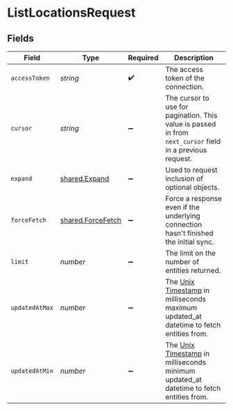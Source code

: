 # ListLocationsRequest


## Fields

| Field                                                                                                                             | Type                                                                                                                              | Required                                                                                                                          | Description                                                                                                                       |
| --------------------------------------------------------------------------------------------------------------------------------- | --------------------------------------------------------------------------------------------------------------------------------- | --------------------------------------------------------------------------------------------------------------------------------- | --------------------------------------------------------------------------------------------------------------------------------- |
| `accessToken`                                                                                                                     | *string*                                                                                                                          | :heavy_check_mark:                                                                                                                | The access token of the connection.                                                                                               |
| `cursor`                                                                                                                          | *string*                                                                                                                          | :heavy_minus_sign:                                                                                                                | The cursor to use for pagination. This value is passed in from `next_cursor` field in a previous request.                         |
| `expand`                                                                                                                          | [shared.Expand](../../models/shared/expand.md)                                                                                    | :heavy_minus_sign:                                                                                                                | Used to request inclusion of optional objects.                                                                                    |
| `forceFetch`                                                                                                                      | [shared.ForceFetch](../../models/shared/forcefetch.md)                                                                            | :heavy_minus_sign:                                                                                                                | Force a response even if the underlying connection hasn't finished the initial sync.                                              |
| `limit`                                                                                                                           | *number*                                                                                                                          | :heavy_minus_sign:                                                                                                                | The limit on the number of entities returned.                                                                                     |
| `updatedAtMax`                                                                                                                    | *number*                                                                                                                          | :heavy_minus_sign:                                                                                                                | The [Unix Timestamp](https://en.wikipedia.org/wiki/Unix_time) in milliseconds maximum updated_at datetime to fetch entities from. |
| `updatedAtMin`                                                                                                                    | *number*                                                                                                                          | :heavy_minus_sign:                                                                                                                | The [Unix Timestamp](https://en.wikipedia.org/wiki/Unix_time) in milliseconds minimum updated_at datetime to fetch entities from. |